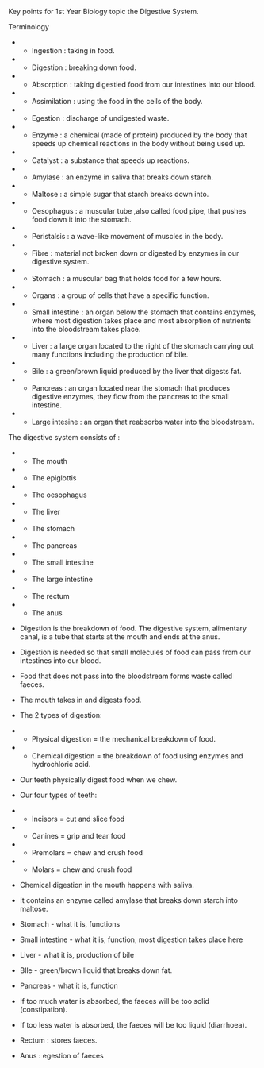 Key points for 1st Year Biology topic the Digestive System.

Terminology
- - Ingestion : taking in food.
- - Digestion : breaking down food.
- - Absorption : taking digestied food from our intestines into our blood.
- - Assimilation : using the food in the cells of the body.
- - Egestion : discharge of undigested waste.
- - Enzyme : a chemical (made of protein) produced by the body that speeds up chemical reactions in the body without being used up.
- - Catalyst : a substance that speeds up reactions.
- - Amylase : an enzyme in saliva that breaks down starch.
- - Maltose : a simple sugar that starch breaks down into.
- - Oesophagus : a muscular tube ,also called food pipe, that pushes food down it into the stomach.
- - Peristalsis : a wave-like movement of muscles in the body.
- - Fibre : material not broken down or digested by enzymes in our digestive system.
- - Stomach : a muscular bag that holds food for a few hours.
- - Organs : a group of cells that have a specific function. 
- - Small intestine : an organ below the stomach that contains enzymes, where most digestion takes place and most absorption of nutrients into the bloodstream takes place.
- - Liver : a large organ located to the right of the stomach carrying out many functions including the production of bile.
- - Bile : a green/brown liquid produced by the liver that digests fat.
- - Pancreas : an organ located near the stomach that produces digestive enzymes, they flow from the pancreas to the small intestine.
- - Large intesine : an organ that reabsorbs water into the bloodstream.

The digestive system consists of :
- - The mouth
- - The epiglottis
- - The oesophagus
- - The liver
- - The stomach
- - The pancreas
- - The small intestine
- - The large intestine
- - The rectum
- - The anus
- Digestion is the breakdown of food. The digestive system, alimentary canal, is a tube that starts at the mouth and ends at the anus.
- Digestion is needed so that small molecules of food can pass from our intestines into our blood.
- Food that does not pass into the bloodstream forms waste called faeces.
- The mouth takes in and digests food. 
- The 2 types of digestion: 
- - Physical digestion = the mechanical breakdown of food.
- - Chemical digestion = the breakdown of food using enzymes and hydrochloric acid.

- Our teeth physically digest food when we chew.
- Our four types of teeth:
- - Incisors = cut and slice food
- - Canines = grip and tear food
- - Premolars = chew and crush food
- - Molars = chew and crush food
- Chemical digestion in the mouth happens with saliva.
- It contains an enzyme called amylase that breaks down starch into maltose.

- Stomach - what it is, functions
- Small intestine - what it is, function, most digestion takes place here
- Liver - what it is, production of bile
- BIle - green/brown liquid that breaks down fat.
- Pancreas - what it is, function
- If too much water is absorbed, the faeces will be too solid (constipation).
- If too less water is absorbed, the faeces will be too liquid (diarrhoea).
- Rectum : stores faeces.
- Anus : egestion of faeces
